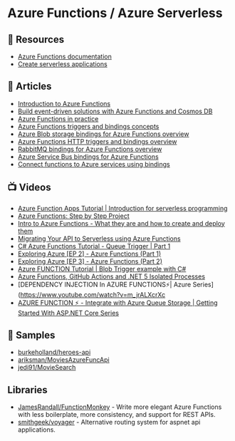 
# Azure Functions / Azure Serverless

## 📘 Resources
- [Azure Functions documentation](https://docs.microsoft.com/en-us/azure/azure-functions/)
- [Create serverless applications](https://docs.microsoft.com/en-us/learn/paths/create-serverless-applications/)

## 📕 Articles
- [Introduction to Azure Functions](https://docs.microsoft.com/en-us/azure/azure-functions/functions-overview)
- [Build event-driven solutions with Azure Functions and Cosmos DB](https://www.youtube.com/watch?v=8WMjRIw6QzQ)
- [Azure Functions in practice](https://www.troyhunt.com/azure-functions-in-practice/)
- [Azure Functions triggers and bindings concepts](https://docs.microsoft.com/en-us/azure/azure-functions/functions-triggers-bindings)
- [Azure Blob storage bindings for Azure Functions overview](https://docs.microsoft.com/en-us/azure/azure-functions/functions-bindings-storage-blob)
- [Azure Functions HTTP triggers and bindings overview](https://docs.microsoft.com/en-us/azure/azure-functions/functions-bindings-http-webhook)
- [RabbitMQ bindings for Azure Functions overview](https://docs.microsoft.com/en-us/azure/azure-functions/functions-bindings-rabbitmq)
- [Azure Service Bus bindings for Azure Functions](https://docs.microsoft.com/en-us/azure/azure-functions/functions-bindings-service-bus)
- [Connect functions to Azure services using bindings](https://docs.microsoft.com/en-us/azure/azure-functions/add-bindings-existing-function)
## 📺 Videos
- [Azure Function Apps Tutorial | Introduction for serverless programming](https://www.youtube.com/watch?v=Vxf-rOEO1q4)
- [Azure Functions: Step by Step Project](https://www.youtube.com/watch?v=Ft34VWPpiA4)
- [Intro to Azure Functions - What they are and how to create and deploy them](https://www.youtube.com/watch?v=zIfxkub7CLY)
- [Migrating Your API to Serverless using Azure Functions](https://www.youtube.com/watch?v=89WXgaY-NqY)
- [C# Azure Functions Tutorial - Queue Trigger | Part 1](https://www.youtube.com/watch?v=tZf1zR07yfw)
- [Exploring Azure [EP 2] - Azure Functions (Part 1)](https://www.youtube.com/watch?v=a4e1eh6MoSU)
- [Exploring Azure [EP 3] - Azure Functions (Part 2)](https://www.youtube.com/watch?v=njJN3MfU218)
- [Azure FUNCTION Tutorial | Blob Trigger example with C#](https://www.youtube.com/watch?v=zQP9TBGEoDE)
- [Azure Functions, GitHub Actions and .NET 5 Isolated Processes](https://www.youtube.com/watch?v=ZEV9MSqOsts)
- [DEPENDENCY INJECTION In AZURE FUNCTIONS⚡| Azure Series](https://www.youtube.com/watch?v=m_jrALXcrXc
- [AZURE FUNCTION ⚡ - Integrate with Azure Queue Storage | Getting Started With ASP.NET Core Series](https://www.youtube.com/watch?v=27OUTVdK2_0)
## 🚀 Samples
- [burkeholland/heroes-api](https://github.com/burkeholland/heroes-api)
- [ariksman/MoviesAzureFuncApi](https://github.com/ariksman/MoviesAzureFuncApi)
- [jedi91/MovieSearch](https://github.com/jedi91/MovieSearch)

## Libraries
- [JamesRandall/FunctionMonkey](https://github.com/JamesRandall/FunctionMonkey) - Write more elegant Azure Functions with less boilerplate, more consistency, and support for REST APIs.
- [smithgeek/voyager](https://github.com/smithgeek/voyager) - Alternative routing system for aspnet api applications.
